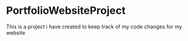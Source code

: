 # PortfolioWebsiteProject
This is a project i have created to keep track of my code changes for my website
